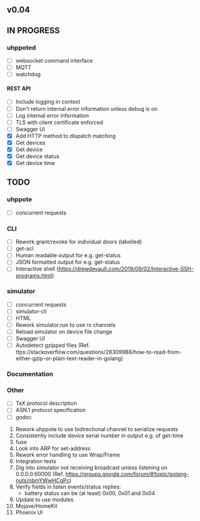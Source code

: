 ## v0.04

## IN PROGRESS

### uhppoted

- [ ] websocket command interface
- [ ] MQTT 
- [ ] watchdog

#### REST API
- [ ] Include logging in context
- [ ] Don't return internal error information unless debug is on
- [ ] Log internal error information
- [ ] TLS with client certificate enforced
- [ ] Swagger UI
- [x] Add HTTP method to dispatch matching
- [x] Get devices
- [x] Get device
- [x] Get device status
- [x] Get device time

## TODO

### uhppote
- [ ] concurrent requests

### CLI
- [ ] Rework grant/revoke for individual doors (labelled)
- [ ] get-acl
- [ ] Human readable output for e.g. get-status
- [ ] JSON formatted output for e.g. get-status
- [ ] Interactive shell (https://drewdevault.com/2019/09/02/Interactive-SSH-programs.html)

### simulator
- [ ] concurrent requests
- [ ] simulator-cli
- [ ] HTML
- [ ] Rework simulator.run to use rx channels
- [ ] Reload simulator on device file change
- [ ] Swagger UI
- [ ] Autodetect gzipped files (Ref. ttps://stackoverflow.com/questions/28309988/how-to-read-from-either-gzip-or-plain-text-reader-in-golang)

### Documentation

### Other
- [ ] TeX protocol description
- [ ] ASN.1 protocol specification
- [ ] godoc

1.  Rework uhppote to use bidirectional channel to serialize requests
2.  Consistently include device serial number in output e.g. of get-time
3.  fuse
4.  Look into ARP for set-address
5.  Rework error handling to use Wrap/Frame
6.  Integration tests
7.  Dig into simulator not receiving broadcast unless listening on 0.0.0.0:60000
    (Ref. https://groups.google.com/forum/#!topic/golang-nuts/nbmYWwHCgPc)
8.  Verify fields in listen events/status replies:
    - battery status can be (at least) 0x00, 0x01 and 0x04
9.  Update to use modules
10. Mojave/HomeKit
11. Phoenix UI

